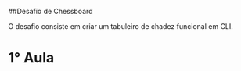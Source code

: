 ##Desafio de Chessboard

<p>O desafio consiste em criar um tabuleiro de chadez funcional em CLI.</p>

# 1° Aula
<p> </p>